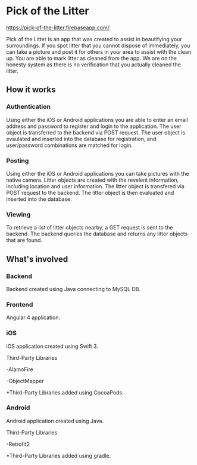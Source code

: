 # Pick of the Litter
https://pick-of-the-litter.firebaseapp.com/.

Pick of the Litter is an app that was created to assist in beautifying your surroundings.  If you spot litter that you cannot dispose of immediately, you can take a picture and post it for others in your area to assist with the clean up.  You are able to mark litter as cleaned from the app.  We are on the honesty system as there is no verification that you actually cleaned the litter.

## How it works

### Authentication
Using either the iOS or Android applications you are able to enter an email address and password to register and login to the application.  The user object is transferred to the backend via POST request. The user object is evaulated and inserted into the database for registration, and user/password combinations are matched for login.

### Posting
Using either the iOS or Android applications you can take pictures with the native camera. Litter objects are created with the revelent information, including location and user information.  The litter object is transfered via POST request to the backend.  The litter object is then evaluated and inserted into the database.  

### Viewing
To retrieve a list of litter objects nearby, a GET request is sent to the backend.  The backend queries the database and returns any litter objects that are found.

## What's involved
### Backend
Backend created using Java connecting to MySQL DB.
### Frontend
Angular 4 application.
### iOS
iOS application created using Swift 3. 

Third-Party Libraries

-AlamoFire

-ObjectMapper

*Third-Party Libraries added using CocoaPods.

### Android
Android application created using Java.

Third-Party Libraries

-Retrofit2

*Third-Party Libraries added using gradle.



